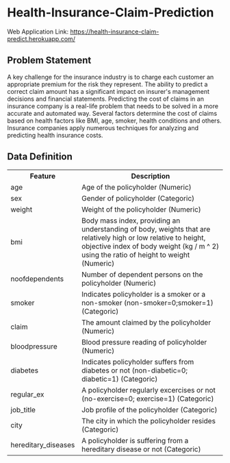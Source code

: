 # Health-Insurance-Claim-Prediction

Web Application Link: https://health-insurance-claim-predict.herokuapp.com/

## Problem Statement

<p>A key challenge for the insurance industry is to charge each customer an appropriate premium for the risk they represent. The ability to predict a correct claim amount has a significant impact on insurer's management decisions and financial statements. Predicting the cost of claims in an insurance company is a real-life problem that needs to be solved in a more accurate and automated way. Several factors determine the cost of claims based on health factors like BMI, age, smoker, health conditions and others. Insurance companies apply numerous techniques for analyzing and predicting health insurance costs.</p>

## Data Definition

<table>
  <tr>
    <th>Feature</th>
    <th>Description</th>
  </tr>
  <tr>
    <td>age</td>
    <td>Age of the policyholder (Numeric)</td>
  </tr>
  <tr>
    <td>sex</td>
    <td>Gender of policyholder (Categoric)</td>
  </tr>
  <tr>
    <td>weight</td>
    <td>Weight of the policyholder (Numeric)</td>
  </tr>
  <tr>
    <td>bmi</td>
    <td>Body mass index, providing an understanding of body, weights that are relatively high or low relative to height, objective index of body weight (kg / m ^ 2) using the ratio of height to weight (Numeric)</td>
  </tr>   
  <tr>
    <td>noofdependents</td>
    <td>Number of dependent persons on the policyholder (Numeric)</td>
  </tr>
  <tr>
    <td>smoker</td>
    <td>Indicates policyholder is a smoker or a non-smoker (non-smoker=0;smoker=1) (Categoric)</td>
  </tr>
  <tr>
    <td>claim</td>
    <td>The amount claimed by the policyholder (Numeric)</td>
  </tr>
  <tr>
    <td>bloodpressure</td>
    <td>Blood pressure reading of policyholder (Numeric)</td>
  </tr>
  <tr>
    <td>diabetes</td>
    <td>Indicates policyholder suffers from diabetes or not (non-diabetic=0; diabetic=1) (Categoric)</td>
  </tr>
  <tr>
    <td>regular_ex</td>
    <td>A policyholder regularly excercises or not (no-exercise=0; exercise=1) (Categoric)</td>
  </tr>
  <tr>
    <td>job_title</td>
    <td>Job profile of the policyholder (Categoric)</td>
  </tr>
  <tr>
    <td>city</td>
    <td>The city in which the policyholder resides (Categoric)</td>
  </tr>
  <tr>
    <td>hereditary_diseases</td>
    <td>A policyholder is suffering from a hereditary disease or not (Categoric)</td>
  </tr>
</table>
